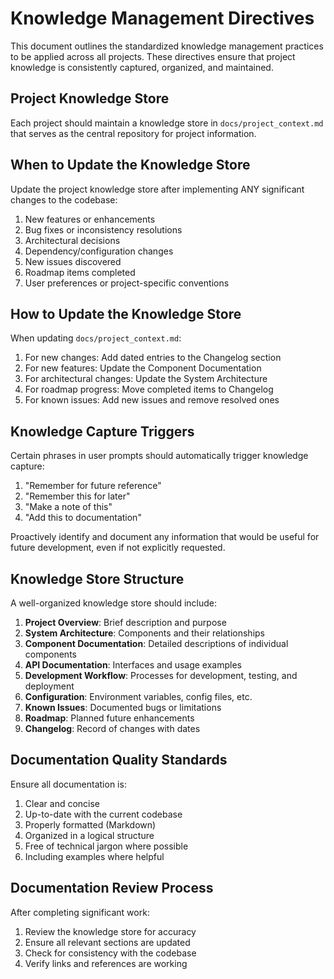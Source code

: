 # Knowledge Management Directives

This document outlines the standardized knowledge management practices to be applied across all projects. These directives ensure that project knowledge is consistently captured, organized, and maintained.

## Project Knowledge Store

Each project should maintain a knowledge store in `docs/project_context.md` that serves as the central repository for project information.

## When to Update the Knowledge Store

Update the project knowledge store after implementing ANY significant changes to the codebase:

1. New features or enhancements
2. Bug fixes or inconsistency resolutions
3. Architectural decisions
4. Dependency/configuration changes
5. New issues discovered
6. Roadmap items completed
7. User preferences or project-specific conventions

## How to Update the Knowledge Store

When updating `docs/project_context.md`:

1. For new changes: Add dated entries to the Changelog section
2. For new features: Update the Component Documentation 
3. For architectural changes: Update the System Architecture
4. For roadmap progress: Move completed items to Changelog
5. For known issues: Add new issues and remove resolved ones

## Knowledge Capture Triggers

Certain phrases in user prompts should automatically trigger knowledge capture:

1. "Remember for future reference"
2. "Remember this for later"
3. "Make a note of this"
4. "Add this to documentation"

Proactively identify and document any information that would be useful for future development, even if not explicitly requested.

## Knowledge Store Structure

A well-organized knowledge store should include:

1. **Project Overview**: Brief description and purpose
2. **System Architecture**: Components and their relationships
3. **Component Documentation**: Detailed descriptions of individual components
4. **API Documentation**: Interfaces and usage examples
5. **Development Workflow**: Processes for development, testing, and deployment
6. **Configuration**: Environment variables, config files, etc.
7. **Known Issues**: Documented bugs or limitations
8. **Roadmap**: Planned future enhancements
9. **Changelog**: Record of changes with dates

## Documentation Quality Standards

Ensure all documentation is:

1. Clear and concise
2. Up-to-date with the current codebase
3. Properly formatted (Markdown)
4. Organized in a logical structure
5. Free of technical jargon where possible
6. Including examples where helpful

## Documentation Review Process

After completing significant work:

1. Review the knowledge store for accuracy
2. Ensure all relevant sections are updated
3. Check for consistency with the codebase
4. Verify links and references are working
